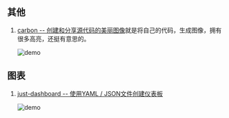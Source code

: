 ## 其他
1. [carbon -- 创建和分享源代码的美丽图像](https://github.com/dawnlabs/carbon)就是将自己的代码，生成图像，拥有很多高亮，还挺有意思的。

    ![demo](https://user-images.githubusercontent.com/10369094/30791512-cb001438-a167-11e7-952b-f0f0e5c4499e.png)
    
## 图表
1. [just-dashboard -- 使用YAML / JSON文件创建仪表板](https://github.com/kantord/just-dashboard)
    
    ![demo](https://github.com/kantord/just-dashboard/raw/master/screenshot.png)